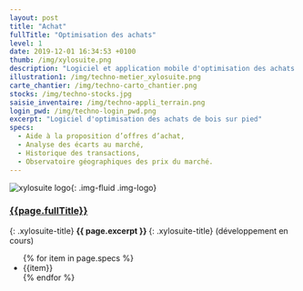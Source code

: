 ```yaml
---
layout: post
title: "Achat"
fullTitle: "Optimisation des achats"
level: 1
date: 2019-12-01 16:34:53 +0100
thumb: /img/xylosuite.png
description: "Logiciel et application mobile d'optimisation des achats de bois sur pied"
illustration1: /img/techno-metier_xylosuite.png
carte_chantier: /img/techno-carto_chantier.png
stocks: /img/techno-stocks.jpg
saisie_inventaire: /img/techno-appli_terrain.png
login_pwd: /img/techno-login_pwd.png
excerpt: "Logiciel d'optimisation des achats de bois sur pied"
specs:
  - Aide à la proposition d’offres d’achat,
  - Analyse des écarts au marché,
  - Historique des transactions,
  - Observatoire géographiques des prix du marché.
---
```


![xylosuite logo]({{page.thumb}}){: .img-fluid .img-logo}


### <a href='./intro#applis' class="text-dark"><i class="fas fa-chevron-left mr-2"></i>{{page.fullTitle}}</a>
{: .xylosuite-title}
<strong>{{ page.excerpt }} </strong>
{: .xylosuite-title}
(développement en cours)

<ul class="list-group mt-4">
{% for item in page.specs %}
  <li class="list-group-item">{{item}}</li>
{% endfor %}
</ul>

